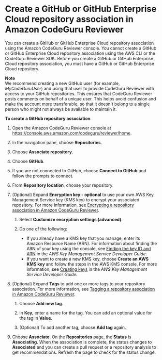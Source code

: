 # Create a GitHub or GitHub Enterprise Cloud repository association in Amazon CodeGuru Reviewer<a name="create-github-association"></a>

You can create a GitHub or GitHub Enterprise Cloud repository association using the Amazon CodeGuru Reviewer console\. You cannot create a GitHub or GitHub Enterprise Cloud repository association using the AWS CLI or the CodeGuru Reviewer SDK\. Before you create a GitHub or GitHub Enterprise Cloud repository association, you must have a GitHub or GitHub Enterprise Cloud repository\. 

**Note**  
We recommend creating a new GitHub user \(for example, *MyCodeGuruUser*\) and using that user to provide CodeGuru Reviewer with access to your GitHub repositories\. This ensures that CodeGuru Reviewer posts comments on behalf of a unique user\. This helps avoid confusion and make the account more transferable, so that it doesn't belong to a single person who might not always be available to maintain it\. 

**To create a GitHub repository association**

1. Open the Amazon CodeGuru Reviewer console at [https://console\.aws\.amazon\.com/codeguru/reviewer/home](https://console.aws.amazon.com/codeguru/reviewer/home)\.

1. In the navigation pane, choose **Repositories**\. 

1. Choose **Associate repository**\. 

1. Choose **GitHub**\. 

1. If you are not connected to GitHub, choose **Connect to GitHub** and follow the prompts to connect\. 

1. From **Repository location**, choose your repository\.

1. \(Optional\) Expand **Encryption key \- optional** to use your own AWS Key Management Service key \(KMS key\) to encrypt your associated repository\. For more information, see [Encrypting a repository association in Amazon CodeGuru Reviewer](encrypt-repository-association.md)\.

   1. Select **Customize encryption settings \(advanced\)**\.

   1. Do one of the following: 
      + If you already have a KMS key that you manage, enter its Amazon Resource Name \(ARN\)\. For information about finding the ARN of your key using the console, see [Finding the key ID and ARN](https://docs.aws.amazon.com/kms/latest/developerguide/find-cmk-id-arn.html) in the *AWS Key Management Service Developer Guide*\.
      + If you want to create a new KMS key, choose **Create an AWS KMS key** and follow the steps in the AWS KMS console\. For more information, see [Creating keys](https://docs.aws.amazon.com/kms/latest/developerguide/create-keys.html) in the *AWS Key Management Service Developer Guide*\.

1. \(Optional\) Expand **Tags** to add one or more tags to your repository association\. For more information, see [Tagging a repository association in Amazon CodeGuru Reviewer](tag-repository-association.md)\.

   1. Choose **Add new tag**\.

   1. In **Key**, enter a name for the tag\. You can add an optional value for the tag in **Value**\. 

   1. \(Optional\) To add another tag, choose **Add tag** again\.

1. Choose **Associate**\. On the **Repositories** page, the **Status** is **Associating**\. When the association is complete, the status changes to **Associated** and you can create a pull request or a repository analysis to get recommendations\. Refresh the page to check for the status change\. 